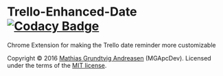 # Trello-Enhanced-Date [![Codacy Badge](https://api.codacy.com/project/badge/grade/8e4aa286d21749aaae1edc72dd59f41f)](https://www.codacy.com/app/mgapcdev/Trello-Enhanced-Date)
Chrome Extension for making the Trello date reminder more customizable

Copyright &copy; 2016 [Mathias Grundtvig Andreasen](https://github.com/MGApcDev) (MGApcDev). Licensed under the terms of the [MIT license](LICENSE.md).
